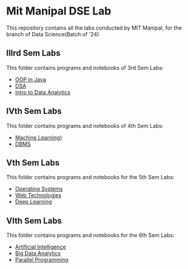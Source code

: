 # Mit Manipal DSE Lab

This repository contains all the labs conducted by MIT Manipal, for the branch of Data Science(Batch of '24)

## IIIrd Sem Labs

This folder contains programs and notebooks of 3rd Sem Labs:

- [OOP in Java](https://github.com/absterjr/Mit-Manipal-DSE-Lab/tree/main/IIIrd%20Sem/OOP_200968048)
- [DSA](https://github.com/absterjr/Mit-Manipal-DSE-Lab/tree/main/IIIrd%20Sem/DSA_200968048)
- [Intro to Data Analytics](https://github.com/absterjr/Mit-Manipal-DSE-Lab/tree/main/IIIrd%20Sem/IDA_200968048)


## IVth Sem Labs

This folder contains programs and notebooks of 4th Sem Labs:

- [Machine Learning)](https://github.com/absterjr/Mit-Manipal-DSE-Lab/tree/main/IVth%20Sem/Machine%20Learning)
- [DBMS](https://github.com/absterjr/Mit-Manipal-DSE-Lab/tree/main/IVth%20Sem/DBMS)


## Vth Sem Labs

This folder contains programs and notebooks for the 5th Sem Labs:

- [Operating Systems](https://github.com/absterjr/Mit-Manipal-DSE-Lab/tree/main/Vth%20Sem/OS_200968048)
- [Web Technologies](https://github.com/absterjr/Mit-Manipal-DSE-Lab/tree/main/Vth%20Sem/Web%20Tech%20Lab_200968048)
- [Deep Learning](https://github.com/absterjr/Mit-Manipal-DSE-Lab/tree/main/Vth%20Sem/DL_200968048)

## VIth Sem Labs

This folder contains programs and notebooks for the 6th Sem Labs:

- [Artificial Intelligence](https://github.com/absterjr/Mit-Manipal-DSE-Lab/tree/main/VIth%20Sem/Artificial%20Intelligence)
- [Big Data Analytics](https://github.com/absterjr/Mit-Manipal-DSE-Lab/tree/main/VIth%20Sem/Big%20Data%20Analytics)
- [Parallel Programming](https://github.com/absterjr/Mit-Manipal-DSE-Lab/tree/main/VIth%20Sem/Parallel%20Programming)
